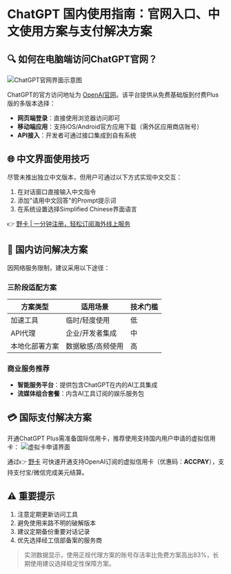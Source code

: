 # ChatGPT 国内使用指南：官网入口、中文使用方案与支付解决方案

## 🔍 如何在电脑端访问ChatGPT官网？
![ChatGPT官网界面示意图](https://bbtdd.com/wp-content/uploads/img/61298760.webp)

ChatGPT的官方访问地址为 [OpenAI官网](https://www.openai.com/)。该平台提供从免费基础版到付费Plus版的多版本选择：
- **网页端登录**：直接使用浏览器访问即可
- **移动端应用**：支持iOS/Android官方应用下载（需外区应用商店账号）
- **API接入**：开发者可通过接口集成到自有系统

## 🌐 中文界面使用技巧
尽管未推出独立中文版本，但用户可通过以下方式实现中文交互：
1. 在对话窗口直接输入中文指令
2. 添加"请用中文回答"的Prompt提示词
3. 在系统设置选择Simplified Chinese界面语言

👉 [野卡 | 一分钟注册，轻松订阅海外线上服务](https://bbtdd.com/yeka)

## 🔧 国内访问解决方案
因网络服务限制，建议采用以下途径：

### 三阶段适配方案
| 方案类型       | 适用场景                 | 技术门槛 |
|----------------|--------------------------|----------|
| 加速工具       | 临时/轻度使用            | 低       |
| API代理        | 企业/开发者集成          | 中       |
| 本地化部署方案 | 数据敏感/高频使用        | 高       |

### 商业服务推荐
- **智能服务平台**：提供包含ChatGPT在内的AI工具集成
- **流媒体组合套餐**：内含AI工具订阅的娱乐服务包

## 💳 国际支付解决方案
开通ChatGPT Plus需准备国际信用卡，推荐使用支持国内用户申请的虚拟信用卡：
![虚拟卡申请界面](https://bbtdd.com/wp-content/uploads/img/5877935501537.webp)

通过👉 [野卡](https://bbtdd.com/yeka) 可快速开通支持OpenAI订阅的虚拟信用卡（优惠码：**ACCPAY**），支持支付宝/微信完成美元结算。

## ⚠️ 重要提示
1. 注意定期更新访问工具
2. 避免使用来路不明的破解版本
3. 建议定期备份重要对话记录
4. 优先选择经工信部备案的服务商

> 实测数据显示，使用正规代理方案的账号存活率比免费方案高出83%，长期使用建议选择稳定性保障方案。